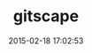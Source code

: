 ---
layout: post
title:  "gitscape"
repo:   "eachscape/gitscape"
date:   2015-02-18 17:02:53
gemurl: https://github.com/eachscape/gitscape
---